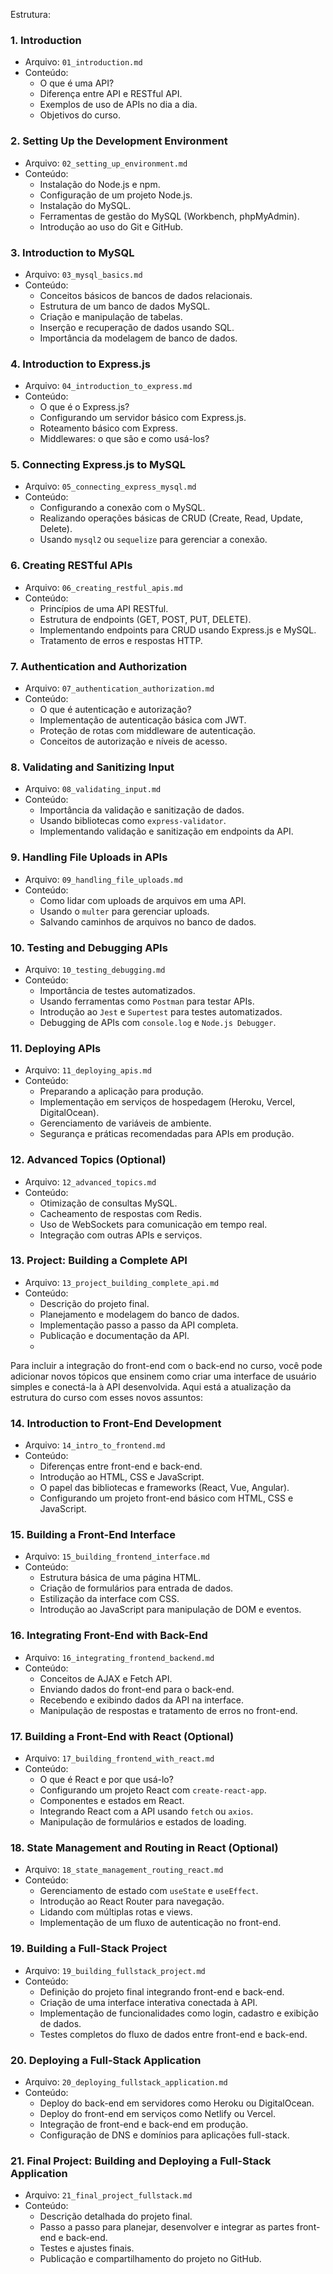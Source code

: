 Estrutura:

### 1. **Introduction**
   - Arquivo: `01_introduction.md`
   - Conteúdo:
     - O que é uma API?
     - Diferença entre API e RESTful API.
     - Exemplos de uso de APIs no dia a dia.
     - Objetivos do curso.

### 2. **Setting Up the Development Environment**
   - Arquivo: `02_setting_up_environment.md`
   - Conteúdo:
     - Instalação do Node.js e npm.
     - Configuração de um projeto Node.js.
     - Instalação do MySQL.
     - Ferramentas de gestão do MySQL (Workbench, phpMyAdmin).
     - Introdução ao uso do Git e GitHub.

### 3. **Introduction to MySQL**
   - Arquivo: `03_mysql_basics.md`
   - Conteúdo:
     - Conceitos básicos de bancos de dados relacionais.
     - Estrutura de um banco de dados MySQL.
     - Criação e manipulação de tabelas.
     - Inserção e recuperação de dados usando SQL.
     - Importância da modelagem de banco de dados.

### 4. **Introduction to Express.js**
   - Arquivo: `04_introduction_to_express.md`
   - Conteúdo:
     - O que é o Express.js?
     - Configurando um servidor básico com Express.js.
     - Roteamento básico com Express.
     - Middlewares: o que são e como usá-los?

### 5. **Connecting Express.js to MySQL**
   - Arquivo: `05_connecting_express_mysql.md`
   - Conteúdo:
     - Configurando a conexão com o MySQL.
     - Realizando operações básicas de CRUD (Create, Read, Update, Delete).
     - Usando `mysql2` ou `sequelize` para gerenciar a conexão.

### 6. **Creating RESTful APIs**
   - Arquivo: `06_creating_restful_apis.md`
   - Conteúdo:
     - Princípios de uma API RESTful.
     - Estrutura de endpoints (GET, POST, PUT, DELETE).
     - Implementando endpoints para CRUD usando Express.js e MySQL.
     - Tratamento de erros e respostas HTTP.

### 7. **Authentication and Authorization**
   - Arquivo: `07_authentication_authorization.md`
   - Conteúdo:
     - O que é autenticação e autorização?
     - Implementação de autenticação básica com JWT.
     - Proteção de rotas com middleware de autenticação.
     - Conceitos de autorização e níveis de acesso.

### 8. **Validating and Sanitizing Input**
   - Arquivo: `08_validating_input.md`
   - Conteúdo:
     - Importância da validação e sanitização de dados.
     - Usando bibliotecas como `express-validator`.
     - Implementando validação e sanitização em endpoints da API.

### 9. **Handling File Uploads in APIs**
   - Arquivo: `09_handling_file_uploads.md`
   - Conteúdo:
     - Como lidar com uploads de arquivos em uma API.
     - Usando o `multer` para gerenciar uploads.
     - Salvando caminhos de arquivos no banco de dados.

### 10. **Testing and Debugging APIs**
   - Arquivo: `10_testing_debugging.md`
   - Conteúdo:
     - Importância de testes automatizados.
     - Usando ferramentas como `Postman` para testar APIs.
     - Introdução ao `Jest` e `Supertest` para testes automatizados.
     - Debugging de APIs com `console.log` e `Node.js Debugger`.

### 11. **Deploying APIs**
   - Arquivo: `11_deploying_apis.md`
   - Conteúdo:
     - Preparando a aplicação para produção.
     - Implementação em serviços de hospedagem (Heroku, Vercel, DigitalOcean).
     - Gerenciamento de variáveis de ambiente.
     - Segurança e práticas recomendadas para APIs em produção.

### 12. **Advanced Topics (Optional)**
   - Arquivo: `12_advanced_topics.md`
   - Conteúdo:
     - Otimização de consultas MySQL.
     - Cacheamento de respostas com Redis.
     - Uso de WebSockets para comunicação em tempo real.
     - Integração com outras APIs e serviços.

### 13. **Project: Building a Complete API**
   - Arquivo: `13_project_building_complete_api.md`
   - Conteúdo:
     - Descrição do projeto final.
     - Planejamento e modelagem do banco de dados.
     - Implementação passo a passo da API completa.
     - Publicação e documentação da API.
     - 

Para incluir a integração do front-end com o back-end no curso, você pode adicionar novos tópicos que ensinem como criar uma interface de usuário simples e conectá-la à API desenvolvida. Aqui está a atualização da estrutura do curso com esses novos assuntos:

### 14. **Introduction to Front-End Development**
   - Arquivo: `14_intro_to_frontend.md`
   - Conteúdo:
     - Diferenças entre front-end e back-end.
     - Introdução ao HTML, CSS e JavaScript.
     - O papel das bibliotecas e frameworks (React, Vue, Angular).
     - Configurando um projeto front-end básico com HTML, CSS e JavaScript.

### 15. **Building a Front-End Interface**
   - Arquivo: `15_building_frontend_interface.md`
   - Conteúdo:
     - Estrutura básica de uma página HTML.
     - Criação de formulários para entrada de dados.
     - Estilização da interface com CSS.
     - Introdução ao JavaScript para manipulação de DOM e eventos.

### 16. **Integrating Front-End with Back-End**
   - Arquivo: `16_integrating_frontend_backend.md`
   - Conteúdo:
     - Conceitos de AJAX e Fetch API.
     - Enviando dados do front-end para o back-end.
     - Recebendo e exibindo dados da API na interface.
     - Manipulação de respostas e tratamento de erros no front-end.

### 17. **Building a Front-End with React (Optional)**
   - Arquivo: `17_building_frontend_with_react.md`
   - Conteúdo:
     - O que é React e por que usá-lo?
     - Configurando um projeto React com `create-react-app`.
     - Componentes e estados em React.
     - Integrando React com a API usando `fetch` ou `axios`.
     - Manipulação de formulários e estados de loading.

### 18. **State Management and Routing in React (Optional)**
   - Arquivo: `18_state_management_routing_react.md`
   - Conteúdo:
     - Gerenciamento de estado com `useState` e `useEffect`.
     - Introdução ao React Router para navegação.
     - Lidando com múltiplas rotas e views.
     - Implementação de um fluxo de autenticação no front-end.

### 19. **Building a Full-Stack Project**
   - Arquivo: `19_building_fullstack_project.md`
   - Conteúdo:
     - Definição do projeto final integrando front-end e back-end.
     - Criação de uma interface interativa conectada à API.
     - Implementação de funcionalidades como login, cadastro e exibição de dados.
     - Testes completos do fluxo de dados entre front-end e back-end.

### 20. **Deploying a Full-Stack Application**
   - Arquivo: `20_deploying_fullstack_application.md`
   - Conteúdo:
     - Deploy do back-end em servidores como Heroku ou DigitalOcean.
     - Deploy do front-end em serviços como Netlify ou Vercel.
     - Integração de front-end e back-end em produção.
     - Configuração de DNS e domínios para aplicações full-stack.

### 21. **Final Project: Building and Deploying a Full-Stack Application**
   - Arquivo: `21_final_project_fullstack.md`
   - Conteúdo:
     - Descrição detalhada do projeto final.
     - Passo a passo para planejar, desenvolver e integrar as partes front-end e back-end.
     - Testes e ajustes finais.
     - Publicação e compartilhamento do projeto no GitHub.

